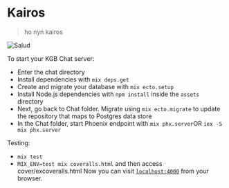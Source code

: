 # Kairos
> ho nyn kairos

![Salud](https://64.media.tumblr.com/c3190830c3c97a997c7507c1bb7d47ad/tumblr_n3eqpzSoLf1sh7htzo1_400.gif)

To start your KGB Chat server:

  * Enter the chat directory 
  * Install dependencies with `mix deps.get`
  * Create and migrate your database with `mix ecto.setup`
  * Install Node.js dependencies with `npm install` inside the `assets` directory
  * Next, go back to Chat folder. Migrate using `mix ecto.migrate` to update the repository that maps to Postgres data store
  * In the Chat folder, start Phoenix endpoint with `mix phx.server`OR `iex -S mix phx.server`

Testing:
  * `mix test`
  * `MIX_ENV=test mix coveralls.html` and then access cover/excoveralls.html
Now you can visit [`localhost:4000`](http://localhost:4000) from your browser.
